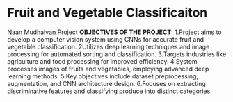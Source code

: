# Fruit and Vegetable Classificaiton
Naan Mudhalvan Project 
**OBJECTIVES OF THE PROJECT:**
1.Project aims to develop a computer vision system using CNNs for accurate fruit and vegetable classification.
2Utilizes deep learning techniques and image processing for automated sorting and classification.
3.Targets industries like agriculture and food processing for improved efficiency.
4.System processes images of fruits and vegetables, employing advanced deep learning methods.
5.Key objectives include dataset preprocessing, augmentation, and CNN architecture design.
6.Focuses on extracting discriminative features and classifying produce into distinct categories.
